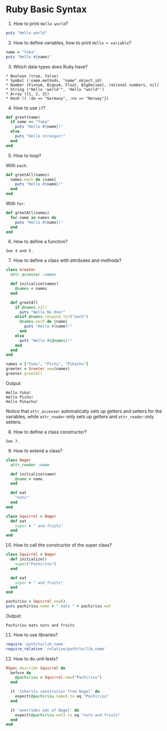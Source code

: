 # Ruby Basic Syntax

1. How to print `Hello world`?

```ruby
puts "Hello world"
```

2. How to define variables, how to print `Hello + variable`?

```ruby
name = "Yuka"
puts "Hello #{name}"
```

3. Which data types does Ruby have?

```
* Boolean (true, false)
* Symbol (:name.methods, "name".object_id)
* Number (Fixnum, Bignum, Float, BigDecimal, rational numbers, nil)
* String ("Hello 'world'", 'Hello "world"')
* Array ([1, 2, 3])
* Hash ({ :de => "Germany", :no => "Norway"})
```

4. How to use `if`?

```ruby
def greet(name)
  if name == "Yuka"
    puts "Hello #{name}!"
  else
    puts "Hello stranger!"
  end
end
```

5. How to loop?

With `each`:
```ruby
def greetAll(names)
  names.each do |name|
    puts "Hello #{name}!"
  end
end
```

With `for`:
```ruby
def greetAll(names)
  for name in names do
    puts "Hello #{name}!"
  end
end
```

6. How to define a function?

```
See 4 and 5.
```

7. How to define a class with attributes and methods?

```ruby
class Greeter
  attr_accessor :names

  def initialize(names)
    @names = names
  end

  def greetAll
    if @names.nil?
      puts "Hello No One!"
    elsif @names.respond_to?("each")
      @names.each do |name|
        puts "Hello #{name}!"
      end
    else
      puts "Hello #{@names}!"
    end
  end
end

names = ["Yuka", "Pichu", "Pikachu"]
greeter = Greeter.new(names)
greeter.greetAll
```

Output:

```
Hello Yuka!
Hello Pichu!
Hello Pikachu!
```
Notice that `attr_accessor` automatically sets up getters and setters for the variables, while `attr_reader` only sets up getters and `attr_reader` only setters.

8. How to define a class constructor?

```
See 7.
```

9. How to extend a class?

```ruby
class Nager
  attr_reader :name

  def initialize(name)
    @name = name
  end

  def eat
    "nuts"
  end
end

class Squirrel < Nager
  def eat
    super + " and fruits"
  end
end
```

10. How to call the constructor of the super class?

```ruby
class Squirrel < Nager
  def initialize()
    super("Pachirisu")
  end

  def eat
    super + " and fruits"
  end
end

pachirisu = Squirrel.new()
puts pachirisu.name + " eats " + pachirisu.eat
```

Output:

```
Pachirisu eats nuts and fruits
```

11. How to use libraries?

```ruby
require 'path/to/lib_name'
require_relative 'relative/path/to/lib_name'
```

12. How to do unit tests?

```ruby
RSpec.describe Squirrel do
  before do
    @pachirisu = Squirrel.new("Pachirisu")
  end

  it 'inherits constructor from Nagel' do
    expect(@pachirisu.name).to eq "Pachirisu"
  end

  it 'overrides eat of Nagel' do
    expect(@pachirisu.eat).to eq "nuts and fruits"
  end
end
```

